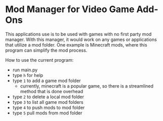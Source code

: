 # Mod Manager for Video Game Add-Ons

This applications use is to be used with games with no first party mod manager. With this manager, it would work on any games or applications that utilize a mod folder. One example is Minecraft mods, where this program can simplify the mod process.

How to use the current program:
- run main.py
- type `h` for help
- type `1` to add a game mod folder
    - currently, minecraft is a popular game, so there is a streamlined method that is done overhead
- type `2` to delete a local mod folder
- type `3` to list all game mod folders
- type `4` to push mods to mod folder
- type `5` pull mods from mod folder
